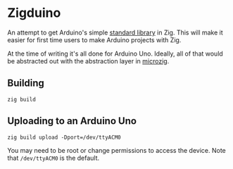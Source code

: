 # Zigduino

An attempt to get Arduino's simple [standard library](https://www.arduino.cc/reference/en/) in Zig. This will make it easier for first time users to make Arduino projects with Zig.

At the time of writing it's all done for Arduino Uno. Ideally, all of that would be abstracted out with the abstraction layer in [microzig](https://github.com/ZigEmbeddedGroup/microzig).

## Building

```
zig build
```

## Uploading to an Arduino Uno

```
zig build upload -Dport=/dev/ttyACM0
```

You may need to be root or change permissions to access the device. Note that `/dev/ttyACM0` is the default.
